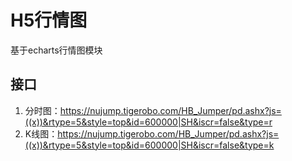 # H5行情图
基于echarts行情图模块

## 接口
1. 分时图：https://nujump.tigerobo.com/HB_Jumper/pd.ashx?js=((x))&rtype=5&style=top&id=600000|SH&iscr=false&type=r
2. K线图：https://nujump.tigerobo.com/HB_Jumper/pd.ashx?js=((x))&rtype=5&style=top&id=600000|SH&iscr=false&type=k